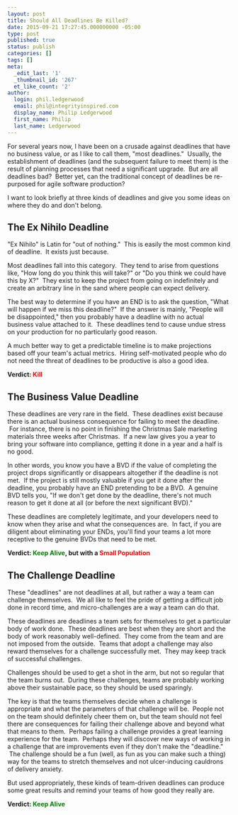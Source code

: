 ```yaml
---
layout: post
title: Should All Deadlines Be Killed?
date: 2015-09-21 17:27:45.000000000 -05:00
type: post
published: true
status: publish
categories: []
tags: []
meta:
  _edit_last: '1'
  _thumbnail_id: '267'
  et_like_count: '2'
author:
  login: phil.ledgerwood
  email: phil@integrityinspired.com
  display_name: Philip Ledgerwood
  first_name: Philip
  last_name: Ledgerwood
---
```

For several years now, I have been on a crusade against deadlines that have no business value, or as I like to call them, "most deadlines."  Usually, the establishment of deadlines (and the subsequent failure to meet them) is the result of planning processes that need a significant upgrade.  But are all deadlines bad?  Better yet, can the traditional concept of deadlines be re-purposed for agile software production?

I want to look briefly at three kinds of deadlines and give you some ideas on where they do and don't belong.

## The Ex Nihilo Deadline

"Ex Nihilo" is Latin for "out of nothing."  This is easily the most common kind of deadline.  It exists just because.

Most deadlines fall into this category.  They tend to arise from questions like, "How long do you think this will take?" or "Do you think we could have this by X?"  They exist to keep the project from going on indefinitely and create an arbitrary line in the sand where people can expect delivery.

The best way to determine if you have an END is to ask the question, "What will happen if we miss this deadline?"  If the answer is mainly, "People will be disappointed," then you probably have a deadline with no actual business value attached to it.  These deadlines tend to cause undue stress on your production for no particularly good reason.

A much better way to get a predictable timeline is to make projections based off your team's actual metrics.  Hiring self-motivated people who do not need the threat of deadlines to be productive is also a good idea.

**Verdict: <span style="color: #ff0000;">Kill</span>**

## The Business Value Deadline

These deadlines are very rare in the field.  These deadlines exist because there is an actual business consequence for failing to meet the deadline.  For instance, there is no point in finishing the Christmas Sale marketing materials three weeks after Christmas.  If a new law gives you a year to bring your software into compliance, getting it done in a year and a half is no good.

In other words, you know you have a BVD if the value of completing the project drops significantly or disappears altogether if the deadline is not met.  If the project is still mostly valuable if you get it done after the deadline, you probably have an END pretending to be a BVD.  A genuine BVD tells you, "If we don't get done by the deadline, there's not much reason to get it done at all (or before the next significant BVD)."

These deadlines are completely legitimate, and your developers need to know when they arise and what the consequences are.  In fact, if you are diligent about eliminating your ENDs, you'll find your teams a lot more receptive to the genuine BVDs that need to be met.

**Verdict: <span style="color: #008000;">Keep Alive</span>, but with a <span style="color: #ff0000;">Small Population</span>**

## The Challenge Deadline

These "deadlines" are not deadlines at all, but rather a way a team can challenge themselves.  We all like to feel the pride of getting a difficult job done in record time, and micro-challenges are a way a team can do that.

These deadlines are deadlines a team sets for themselves to get a particular body of work done.  These deadlines are best when they are short and the body of work reasonably well-defined.  They come from the team and are not imposed from the outside.  Teams that adopt a challenge may also reward themselves for a challenge successfully met.  They may keep track of successful challenges.

Challenges should be used to get a shot in the arm, but not so regular that the team burns out.  During these challenges, teams are probably working above their sustainable pace, so they should be used sparingly.

The key is that the teams themselves decide when a challenge is appropriate and what the parameters of that challenge will be.  People not on the team should definitely cheer them on, but the team should not feel there are consequences for failing their challenge above and beyond what that means to them.  Perhaps failing a challenge provides a great learning experience for the team.  Perhaps they will discover new ways of working in a challenge that are improvements even if they don't make the "deadline."  The challenge should be a fun (well, as fun as you can make such a thing) way for the teams to stretch themselves and not ulcer-inducing cauldrons of delivery anxiety.

But used appropriately, these kinds of team-driven deadlines can produce some great results and remind your teams of how good they really are.

**Verdict: <span style="color: #008000;">Keep Alive</span>**
